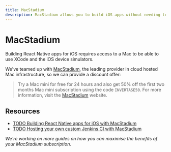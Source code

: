 ```yaml
---
title: MacStadium
description: MacStadium allows you to build iOS apps without needing to own a Mac.
---
```


# MacStadium

Building React Native apps for iOS requires access to a Mac to be able to use XCode and the iOS device
simulators.

We've teamed up with [MacStadium](https://www.macstadium.com/invertase), the leading provider in cloud hosted Mac infrastructure, so we can provide a discount offer:

> Try a Mac mini for free for 24 hours and also get 50% off the first two months Mac mini subscription using the code
`INVERTASE50`. For more information, visit the [MacStadium](http://invertase.link/macstadium) website.

## Resources

- [TODO Building React Native apps for iOS with MacStadium](#)
- [TODO Hosting your own custom Jenkins CI with MacStadium](#)

*We're working on more guides on how you can maximise the benefits of your MacStadium subscription.*
